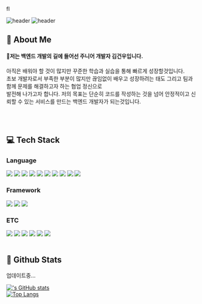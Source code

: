   fl<div>
  <!--Header-->
 ![header](https://capsule-render.vercel.app/api?type=blur&color=gradient&height=300&section=header&text=back-end%20developer)
 ![header](https://capsule-render.vercel.app/api?type=blur&color=gradient&height=300&section=header&text=kimgunwoo)
  
</div>

<div>
  <!--Body-->
  
  ## 👀 About Me
  #### :raising_hand:저는 백엔드 개발의 길에 들어선 주니어 개발자 김건우입니다.<br/>
  아직은 배워야 할 것이 많지만 꾸준한 학습과 실습을 통해 빠르게 성장할것입니다.<br/>
  초보 개발자로서 부족한 부분이 많지만 끊임없이 배우고 성장하려는 태도 그리고 팀과 함께 문제를 해결하고자 하는 협업 정신으로 <br/>
  발전해 나가고자 합니다. 저의 목표는 단순히 코드를 작성하는 것을 넘어 안정적이고 신뢰할 수 있는 서비스를 만드는 백엔드 개발자가 되는것입니다.<br/>
  
  <br/>
  <br/>
  
  ## :computer: Tech Stack
  ### Language
  <!--Python-->
  <img src="https://img.shields.io/badge/Python-3776AB?style=flat-square&logo=Python&logoColor=white"/>
  <!--JavaScript-->
  <img src="https://img.shields.io/badge/JavaScript-F7DF1E?style=flat-square&logo=JavaScript&logoColor=white"/>
  <!--HTML5-->
  <img src="https://img.shields.io/badge/HTML5-E34F26?style=flat-square&logo=HTML5&logoColor=white"/>
  <!--CSS-->
  <img src="https://img.shields.io/badge/CSS3-1572B6?style=flat-square&logo=CSS3&logoColor=white"/>
  <!--git-->
  <img src="https://img.shields.io/badge/git-F05032?style=flat-square&logo=git&logoColor=white"/>
  <!--github-->
  <img src="https://img.shields.io/badge/github-181717?style=flat-square&logo=github&logoColor=white"/>
  <!--spring-->
  <img src="https://img.shields.io/badge/spring-6DB33F?style=flat-square&logo=spring&logoColor=white"/>
  <!--mysql-->
  <img src="https://img.shields.io/badge/mysql-4479A1?style=flat-square&logo=mysql&logoColor=white"/>
  <!--linux-->
  <img src="https://img.shields.io/badge/linux-FCC624?style=flat-square&logo=linux&logoColor=white"/>
  <!--virtualbox-->
  <img src="https://img.shields.io/badge/virtualbox-2F61B4?style=flat-square&logo=virtualbox&logoColor=white"/>
  <br/>
  
  
  ### Framework
  <!--Flask-->
  <img src="https://img.shields.io/badge/Flask-000000?style=flat-square&logo=Flask&logoColor=white"/>
  <!--Django-->
  <img src="https://img.shields.io/badge/Django-092E20?style=flat-square&logo=Django&logoColor=white"/>
  <!--notion-->
  <img src="https://img.shields.io/badge/notion-000000?style=flat-square&logo=notion&logoColor=white"/>

  
  ### ETC
  <!--sketchup-->
  <img src="https://img.shields.io/badge/sketchup-005F9E?style=flat-square&logo=sketchup&logoColor=white"/>
  <!--autocad-->
  <img src="https://img.shields.io/badge/autocad-E51050?style=flat-square&logo=autocad&logoColor=white"/>
  <!--3dmax-->
  <img src="https://img.shields.io/badge/3dmax-0E353D?style=flat-square&logo=3dmax&logoColor=white"/>
  <!--photoshop-->
  <img src="https://img.shields.io/badge/photoshop-0D2192?style=flat-square&logo=photoshop&logoColor=white"/>
  <!--illustration-->
  <img src="https://img.shields.io/badge/illustration-D77310?style=flat-square&logo=illustration&logoColor=white"/>
  <!--D5render-->
  <img src="https://img.shields.io/badge/D5render-311C87?style=flat-square&logo=D5render&logoColor=white"/>
  <br/>
  <br/>
  
  ## 🤔 Github Stats

  업데이트중...

  
  [!['s GitHub stats](https://github-readme-stats.vercel.app/api?username=)](https://github.com/anuraghazra/github-readme-stats)
  <br/>
  [![Top Langs](https://github-readme-stats.vercel.app/api/top-langs/?username=)](https://github.com/anuraghazra/github-readme-stats)
  
</div>
